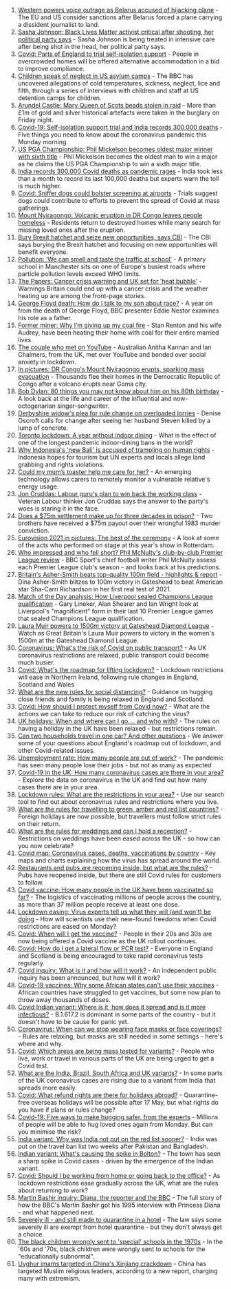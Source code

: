 1. [Western powers voice outrage as Belarus accused of hijacking plane](https://www.bbc.co.uk/news/world-europe-57224452) - The EU and US consider sanctions after Belarus forced a plane carrying a dissident journalist to land.
2. [Sasha Johnson: Black Lives Matter activist critical after shooting, her political party says](https://www.bbc.co.uk/news/uk-england-57223755) - Sasha Johnson is being treated in intensive care after being shot in the head, her political party says.
3. [Covid: Parts of England to trial self-isolation support](https://www.bbc.co.uk/news/uk-57221740) - People in overcrowded homes will be offered alternative accommodation in a bid to improve compliance.
4. [Children speak of neglect in US asylum camps](https://www.bbc.co.uk/news/world-us-canada-57149721) - The BBC has uncovered allegations of cold temperatures, sickness, neglect, lice and filth, through a series of interviews with children and staff at US detention camps for children.
5. [Arundel Castle: Mary Queen of Scots beads stolen in raid](https://www.bbc.co.uk/news/uk-57224777) - More than £1m of gold and silver historical artefacts were taken in the burglary on Friday night.
6. [Covid-19: Self-isolation support trial and India records 300,000 deaths](https://www.bbc.co.uk/news/uk-57221387) - Five things you need to know about the coronavirus pandemic this Monday morning.
7. [US PGA Championship: Phil Mickelson becomes oldest major winner with sixth title](https://www.bbc.co.uk/sport/golf/57224082) - Phil Mickelson becomes the oldest man to win a major as he claims the US PGA Championship to win a sixth major title.
8. [India records 300,000 Covid deaths as pandemic rages](https://www.bbc.co.uk/news/world-asia-57224565) - India took less than a month to record its last 100,000 deaths but experts warn the toll is much higher.
9. [Covid: Sniffer dogs could bolster screening at airports](https://www.bbc.co.uk/news/health-57200863) - Trials suggest dogs could contribute to efforts to prevent the spread of Covid at mass gatherings.
10. [Mount Nyiragongo: Volcanic eruption in DR Congo leaves people homeless](https://www.bbc.co.uk/news/world-africa-57217326) - Residents return to destroyed homes while many search for missing loved ones after the eruption.
11. [Bury Brexit hatchet and seize new opportunities, says CBI](https://www.bbc.co.uk/news/business-57221957) - The CBI says burying the Brexit hatchet and focusing on new opportunities will benefit everyone.
12. [Pollution: ‘We can smell and taste the traffic at school'](https://www.bbc.co.uk/news/uk-57203122) - A primary school in Manchester sits on one of Europe's busiest roads where particle pollution levels exceed WHO limits.
13. [The Papers: Cancer crisis warning and UK set for 'heat bubble'](https://www.bbc.co.uk/news/blogs-the-papers-57223902) - Warnings Britain could end up with a cancer crisis and the weather heating up are among the front-page stories.
14. [George Floyd death: How do I talk to my son about race?](https://www.bbc.co.uk/news/world-us-canada-57205016) - A year on from the death of George Floyd, BBC presenter Eddie Nestor examines his role as a father.
15. [Former miner: Why I’m giving up my coal fire](https://www.bbc.co.uk/news/uk-england-57204325) - Stan Renton and his wife Audrey, have been heating their home with coal for their entire married lives.
16. [The couple who met on YouTube](https://www.bbc.co.uk/news/world-57204695) - Australian Anitha Kannan and Ian Chalmers, from the UK, met over YouTube and bonded over social anxiety in lockdown.
17. [In pictures: DR Congo's Mount Nyiragongo erupts, sparking mass evacuation](https://www.bbc.co.uk/news/world-africa-57217598) - Thousands flee their homes in the Democratic Republic of Congo after a volcano erupts near Goma city.
18. [Bob Dylan: 80 things you may not know about him on his 80th birthday](https://www.bbc.co.uk/news/entertainment-arts-56716269) - A look back at the life and career of the influential and now-octogenarian singer-songwriter.
19. [Derbyshire widow's plea for rule change on overloaded lorries](https://www.bbc.co.uk/news/uk-england-derbyshire-57057482) - Denise Oscroft calls for change after seeing her husband Steven killed by a lump of concrete.
20. [Toronto lockdown: A year without indoor dining](https://www.bbc.co.uk/news/world-us-canada-57079577) - What is the effect of one of the longest pandemic indoor-dining bans in the world?
21. [Why Indonesia's 'new Bali' is accused of trampling on human rights](https://www.bbc.co.uk/news/world-asia-56660294) - Indonesia hopes for tourism but UN experts and locals allege land grabbing and rights violations.
22. [Could my mum’s toaster help me care for her?](https://www.bbc.co.uk/news/stories-57009375) - An emerging technology allows carers to remotely monitor a vulnerable relative's energy usage.
23. [Jon Cruddas: Labour guru's plan to win back the working class](https://www.bbc.co.uk/news/uk-politics-57204335) - Veteran Labour thinker Jon Cruddas says the answer to the party's woes is staring it in the face.
24. [Does a $75m settlement make up for three decades in prison?](https://www.bbc.co.uk/news/world-us-canada-57152860) - Two brothers have received a $75m payout over their wrongful 1983 murder conviction.
25. [Eurovision 2021 in pictures: The best of the ceremony](https://www.bbc.co.uk/news/entertainment-arts-57216194) - A look at some of the acts who performed on stage at this year's show in Rotterdam.
26. [Who impressed and who fell short? Phil McNulty's club-by-club Premier League review](https://www.bbc.co.uk/sport/football/57143846) - BBC Sport's chief football writer Phil McNulty assess each Premier League club's season - and looks back at his predictions.
27. [Britain's Asher-Smith beats top-quality 100m field - highlights & report](https://www.bbc.co.uk/sport/athletics/57222931) - Dina Asher-Smith blitzes to 100m victory in Gateshead to beat American star Sha-Carri Richardson in her first real test of 2021.
28. [Match of the Day analysis: How Liverpool sealed Champions League qualification](https://www.bbc.co.uk/sport/av/football/57223985) - Gary Lineker, Alan Shearer and Ian Wright look at Liverpool's "magnificent" form in their last 10 Premier League games that sealed Champions League qualification.
29. [Laura Muir powers to 1500m victory at Gateshead Diamond League](https://www.bbc.co.uk/sport/av/athletics/57223932) - Watch as Great Britain's Laura Muir powers to victory in the women's 1500m at the Gateshead Diamond League.
30. [Coronavirus: What's the risk of Covid on public transport?](https://www.bbc.co.uk/news/health-51736185) - As UK coronavirus restrictions are relaxed, public transport could become much busier.
31. [Covid: What's the roadmap for lifting lockdown?](https://www.bbc.co.uk/news/explainers-52530518) - Lockdown restrictions will ease in Northern Ireland, following rule changes in England, Scotland and Wales
32. [What are the new rules for social distancing?](https://www.bbc.co.uk/news/uk-51506729) - Guidance on hugging close friends and family is being relaxed in England and Scotland.
33. [Covid: How should I protect myself from Covid now?](https://www.bbc.co.uk/news/health-57087517) - What are the actions we can take to reduce our risk of catching the virus?
34. [UK holidays: When and where can I go.... and who with?](https://www.bbc.co.uk/news/explainers-52646738) - The rules on having a holiday in the UK have been relaxed - but restrictions remain.
35. [Can two households travel in one car? And other questions](https://www.bbc.co.uk/news/world-asia-china-51176409) - We answer some of your questions about England's roadmap out of lockdown, and other Covid-related issues.
36. [Unemployment rate: How many people are out of work?](https://www.bbc.co.uk/news/business-52660591) - The pandemic has seen many people lose their jobs - but not as many as expected
37. [Covid-19 in the UK: How many coronavirus cases are there in your area?](https://www.bbc.co.uk/news/uk-51768274) - Explore the data on coronavirus in the UK and find out how many cases there are in your area.
38. [Lockdown rules: What are the restrictions in your area?](https://www.bbc.co.uk/news/uk-54373904) - Use our search tool to find out about coronavirus rules and restrictions where you live.
39. [What are the rules for travelling to green, amber and red list countries?](https://www.bbc.co.uk/news/explainers-52544307) - Foreign holidays are now possible, but travellers must follow strict rules on their return.
40. [What are the rules for weddings and can I hold a reception?](https://www.bbc.co.uk/news/explainers-52811509) - Restrictions on weddings have been eased across the UK - so how can you now celebrate?
41. [Covid map: Coronavirus cases, deaths, vaccinations by country](https://www.bbc.co.uk/news/world-51235105) - Key maps and charts explaining how the virus has spread around the world.
42. [Restaurants and pubs are reopening inside, but what are the rules?](https://www.bbc.co.uk/news/business-52977388) - Pubs have reopened inside, but there are still Covid rules for customers to follow.
43. [Covid vaccine: How many people in the UK have been vaccinated so far?](https://www.bbc.co.uk/news/health-55274833) - The logistics of vaccinating millions of people across the country, as more than 37 million people receive at least one dose.
44. [Lockdown easing: Virus experts tell us what they will (and won't) be doing](https://www.bbc.co.uk/news/uk-57069293) - How will scientists use their new-found freedoms when Covid restrictions are eased on Monday?
45. [Covid: When will I get the vaccine?](https://www.bbc.co.uk/news/health-55045639) - People in their 20s and 30s are now being offered a Covid vaccine as the UK rollout continues.
46. [Covid: How do I get a lateral flow or PCR test?](https://www.bbc.co.uk/news/health-51943612) - Everyone in England and Scotland is being encouraged to take rapid coronavirus tests regularly.
47. [Covid inquiry: What is it and how will it work?](https://www.bbc.co.uk/news/explainers-57085964) - An independent public inquiry has been announced, but how will it work?
48. [Covid-19 vaccines: Why some African states can't use their vaccines](https://www.bbc.co.uk/news/56940657) - African countries have struggled to get vaccines, but some now plan to throw away thousands of doses.
49. [Covid Indian variant: Where is it, how does it spread and is it more infectious?](https://www.bbc.co.uk/news/health-57157496) - B.1.617.2 is dominant in some parts of the country - but it doesn't have to be cause for panic yet.
50. [Coronavirus: When can we stop wearing face masks or face coverings?](https://www.bbc.co.uk/news/health-51205344) - Rules are relaxing, but masks are still needed in some settings - here's where and why.
51. [Covid: Which areas are being mass tested for variants?](https://www.bbc.co.uk/news/explainers-54872039) - People who live, work or travel in various parts of the UK are being urged to get a Covid test.
52. [What are the India, Brazil, South Africa and UK variants?](https://www.bbc.co.uk/news/health-55659820) - In some parts of the UK coronavirus cases are rising due to a variant from India that spreads more easily.
53. [Covid: What refund rights are there for holidays abroad?](https://www.bbc.co.uk/news/business-51615412) - Quarantine-free overseas holidays will be possible after 17 May, but what rights do you have if plans or rules change?
54. [Covid-19: Five ways to make hugging safer, from the experts](https://www.bbc.co.uk/news/uk-57083571) - Millions of people will be able to hug loved ones again from Monday. But can you minimise the risk?
55. [India variant: Why was India not put on the red list sooner?](https://www.bbc.co.uk/news/56801288) - India was put on the travel ban list two weeks after Pakistan and Bangladesh.
56. [Indian variant: What's causing the spike in Bolton?](https://www.bbc.co.uk/news/health-57094274) - The town has seen a sharp spike in Covid cases - driven by the emergence of the Indian variant.
57. [Covid: Should I be working from home or going back to the office?](https://www.bbc.co.uk/news/business-52567567) - As lockdown restrictions ease gradually across the UK, what are the rules about returning to work?
58. [Martin Bashir inquiry: Diana, the reporter and the BBC](https://www.bbc.co.uk/news/uk-56680229) - The full story of how the BBC's Martin Bashir got his 1995 interview with Princess Diana - and what happened next.
59. [Severely ill - and still made to quarantine in a hotel](https://www.bbc.co.uk/news/stories-57162187) - The law says some severely ill are exempt from hotel quarantine - but they don't always get a choice.
60. [The black children wrongly sent to 'special' schools in the 1970s](https://www.bbc.co.uk/news/uk-57099654) - In the '60s and '70s, black children were wrongly sent to schools for the "educationally subnormal".
61. [Uyghur imams targeted in China's Xinjiang crackdown](https://www.bbc.co.uk/news/world-asia-china-56986057) - China has targeted Muslim religious leaders, according to a new report, charging many with extremism.
